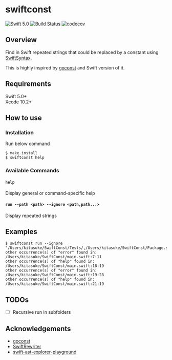 # swiftconst

[![Swift 5.0](https://img.shields.io/badge/swift-5.0-orange.svg?style=flat)](https://swift.org/download/)
[![Build Status](https://app.bitrise.io/app/f45d3e8ffa077288/status.svg?token=1oqaCoE9MuMQrWJnYh1Cjg&branch=master)](https://app.bitrise.io/app/f45d3e8ffa077288)
[![codecov](https://codecov.io/gh/kitasuke/SwiftConst/branch/master/graph/badge.svg)](https://codecov.io/gh/kitasuke/SwiftConst)


## Overview

Find in Swift repeated strings that could be replaced by a constant using [SwiftSyntax](https://github.com/apple/swift-syntax).

This is highly inspired by [goconst](https://github.com/jgautheron/goconst) and Swift version of it.

## Requirements

Swift 5.0+  
Xcode 10.2+

## How to use

### Installation

Run below command

```terminal
$ make install
$ swiftconst help
```

### Available Commands

#### `help`

Display general or command-specific help

#### `run --path <path> --ignore <path,path...>`

Display repeated strings

## Examples

```terminal
$ swiftconst run --ignore "/Users/kitasuke/SwiftConst/Tests/,/Users/kitasuke/SwiftConst/Package.swift"
other occurrence(s) of "error" found in: /Users/kitasuke/SwiftConst/main.swift:7:11
other occurrence(s) of "help" found in: /Users/kitasuke/SwiftConst/main.swift:18:19
other occurrence(s) of "error" found in: /Users/kitasuke/SwiftConst/main.swift:19:28
other occurrence(s) of "help" found in: /Users/kitasuke/SwiftConst/main.swift:21:19
```

## TODOs

- [ ] Recursive run in subfolders

## Acknowledgements

- [goconst](https://github.com/jgautheron/goconst)
- [SwiftRewriter](https://github.com/inamiy/SwiftRewriter)
- [swift-ast-explorer-playground](https://github.com/kishikawakatsumi/swift-ast-explorer-playground)
